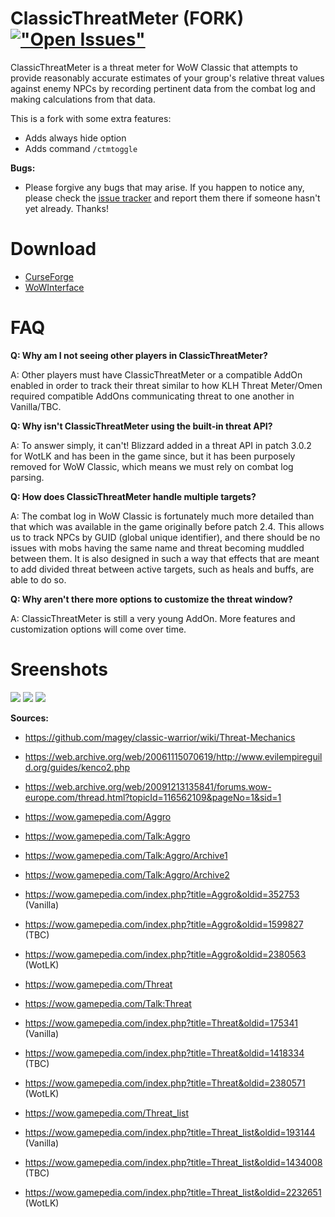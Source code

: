 # ClassicThreatMeter (FORK) [!["Open Issues"](https://img.shields.io/github/issues-raw/EsreverWoW/ClassicThreatMeter.svg)](https://github.com/EsreverWoW/ClassicThreatMeter/issues) 
ClassicThreatMeter is a threat meter for WoW Classic that attempts to provide reasonably accurate estimates of your group's relative threat values against enemy NPCs by recording pertinent data from the combat log and making calculations from that data.

This is a fork with some extra features:
 - Adds always hide option
 - Adds command `/ctmtoggle`


**Bugs:**
 - Please forgive any bugs that may arise. If you happen to notice any, please check the [issue tracker](https://github.com/EsreverWoW/ClassicThreatMeter/issues) and report them there if someone hasn't yet already. Thanks!

# Download
 - [CurseForge](https://www.curseforge.com/wow/addons/classicthreatmeter)
 - [WoWInterface](https://www.wowinterface.com/downloads/info25165-ClassicThreatMeter.html)

# FAQ
**Q: Why am I not seeing other players in ClassicThreatMeter?**
 
A: Other players must have ClassicThreatMeter or a compatible AddOn enabled in order to track their threat similar to how KLH Threat Meter/Omen required compatible AddOns communicating threat to one another in Vanilla/TBC.

**Q: Why isn't ClassicThreatMeter using the built-in threat API?**

A: To answer simply, it can't! Blizzard added in a threat API in patch 3.0.2 for WotLK and has been in the game since, but it has been purposely removed for WoW Classic, which means we must rely on combat log parsing.

**Q: How does ClassicThreatMeter handle multiple targets?**

A: The combat log in WoW Classic is fortunately much more detailed than that which was available in the game originally before patch 2.4. This allows us to track NPCs by GUID (global unique identifier), and there should be no issues with mobs having the same name and threat becoming muddled between them. It is also designed in such a way that effects that are meant to add divided threat between active targets, such as heals and buffs, are able to do so.

**Q: Why aren't there more options to customize the threat window?**

A: ClassicThreatMeter is still a very young AddOn. More features and customization options will come over time.

# Sreenshots
<img src="https://i.imgur.com/7ipFacm.png">
<img src="https://i.imgur.com/FUg8kLg.png">
<img src="https://i.imgur.com/bDxNw6X.png">

**Sources:**
 - https://github.com/magey/classic-warrior/wiki/Threat-Mechanics

 - https://web.archive.org/web/20061115070619/http://www.evilempireguild.org/guides/kenco2.php
 - https://web.archive.org/web/20091213135841/forums.wow-europe.com/thread.html?topicId=116562109&pageNo=1&sid=1

 - https://wow.gamepedia.com/Aggro
 - https://wow.gamepedia.com/Talk:Aggro
 - https://wow.gamepedia.com/Talk:Aggro/Archive1
 - https://wow.gamepedia.com/Talk:Aggro/Archive2
 - https://wow.gamepedia.com/index.php?title=Aggro&oldid=352753 (Vanilla)
 - https://wow.gamepedia.com/index.php?title=Aggro&oldid=1599827 (TBC)
 - https://wow.gamepedia.com/index.php?title=Aggro&oldid=2380563 (WotLK)

 - https://wow.gamepedia.com/Threat
 - https://wow.gamepedia.com/Talk:Threat
 - https://wow.gamepedia.com/index.php?title=Threat&oldid=175341 (Vanilla)
 - https://wow.gamepedia.com/index.php?title=Threat&oldid=1418334 (TBC)
 - https://wow.gamepedia.com/index.php?title=Threat&oldid=2380571 (WotLK)

 - https://wow.gamepedia.com/Threat_list
 - https://wow.gamepedia.com/index.php?title=Threat_list&oldid=193144 (Vanilla)
 - https://wow.gamepedia.com/index.php?title=Threat_list&oldid=1434008 (TBC)
 - https://wow.gamepedia.com/index.php?title=Threat_list&oldid=2232651 (WotLK)
